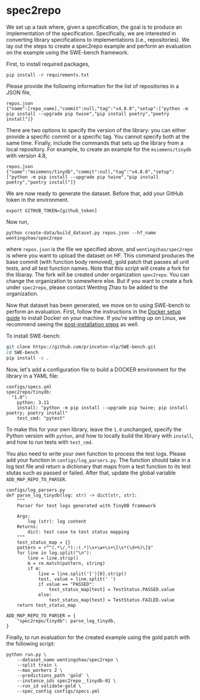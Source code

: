 # spec2repo

We set up a task where, given a specification, the goal is to produce an implementation of the specification.
Specifically, we are interested in converting library specifications to implementations (i.e., repositories).
We lay out the steps to create a spec2repo example and perform an evaluation on the example using the SWE-bench framework.

First, to install required packages,
```
pip install -r requirements.txt
```

Please provide the following information for the list of repositories in a JSON file,
```
repos.json
{"name":[repo_name],"commit":null,"tag":"v4.8.0","setup":["python -m pip install --upgrade pip twine","pip install poetry","poetry install"]}
```
There are two options to specify the version of the library:
you can either provide a specific commit or a specific tag. You cannot specify both at the same time.
Finally, include the commands that sets up the library from a local repository.
For example, to create an example for the ``msiemens/tinydb`` with version 4.8, 
```
repos.json
{"name":"msiemens/tinydb","commit":null,"tag":"v4.8.0","setup":["python -m pip install --upgrade pip twine","pip install poetry","poetry install"]}
```

We are now ready to generate the dataset. Before that, add your GitHub token in the environment.
```
export GITHUB_TOKEN=[github_token]
```
Now run,
```
python create-data/build_dataset.py repos.json --hf_name wentingzhao/spec2repo
```
where ``repos.json`` is the file we specified above, and ``wentingzhao/spec2repo`` is where you want to upload the dataset on HF.
This command produces the base commit (with function body removed), gold patch that passes all unit tests, and all test function names.
Note that this script will create a fork for the libaray. The fork will be created under organization ``spec2repo``.
You can change the organization to somewhere else. But if you want to create a fork under ``spec2repo``, please contact Wenting Zhao to be added to the organization.

Now that dataset has been generated, we move on to using SWE-bench to perform an evaluation.
First, follow the instructions in the [Docker setup guide](https://docs.docker.com/engine/install/) to install Docker on your machine.
If you're setting up on Linux, we recommend seeing the [post-installation steps](https://docs.docker.com/engine/install/linux-postinstall/) as well.

To install SWE-bench:
```bash
git clone https://github.com/princeton-nlp/SWE-bench.git
cd SWE-bench
pip install -e .
```

Now, let's add a configuration file to build a DOCKER environment for the library in a YAML file:
```
configs/specs.yml
spec2repo/tinydb:
  "1.0":
    python: 3.11
    install: "python -m pip install --upgrade pip twine; pip install poetry; poetry install"
    test_cmd: "pytest"
```
To make this for your own library, leave the ``1.0`` unchanged, specify the Python version with ``python``, and how to locally build the library with ``install``, and how to run tests with ``test_cmd``.

You also need to write your own function to process the test logs. Please add your function in ``configs/log_parsers.py``. The function should take in a log text file and return a dictionary that maps from a test function to its test stutas such as passed or failed. After that, update the global variable ``ADD_MAP_REPO_TO_PARSER``.
```
configs/log_parsers.py
def parse_log_tinydb(log: str) -> dict[str, str]:
    """
    Parser for test logs generated with TinyDB framework

    Args:
        log (str): log content
    Returns:
        dict: test case to test status mapping
    """
    test_status_map = {}
    pattern = r"^(.*\/.*)::(.*)\s+\w+\s+\[\s*(\d+%)\]$"
    for line in log.split("\n"):
        line = line.strip()
        m = re.match(pattern, string)
        if m:
            line = line.split('[')[0].strip()
            test, value = line.split(' ')
            if value == "PASSED":
                test_status_map[test] = TestStatus.PASSED.value
            else:
                test_status_map[test] = TestStatus.FAILED.value
    return test_status_map

ADD_MAP_REPO_TO_PARSER = {
    "spec2repo/tinydb": parse_log_tinydb,
}
```

Finally, to run evaluation for the created example using the gold patch with the following script:
```
python run.py \
    --dataset_name wentingzhao/spec2repo \
    --split train \
    --max_workers 2 \
    --predictions_path 'gold' \
    --instance_ids spec2repo__tinydb-01 \
    --run_id validate-gold \
    --spec_config configs/specs.yml
```
